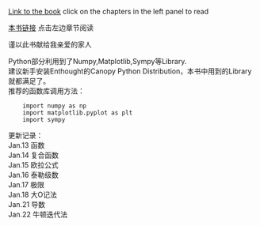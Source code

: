 [Link to the book](http://ryancheunggit.gitbooks.io/calculus-with-python/content/) click on the chapters in the left panel to read 

[本书链接](http://ryancheunggit.gitbooks.io/calculus-with-python/content/) 点击左边章节阅读

谨以此书献给我亲爱的家人

Python部分利用到了Numpy,Matplotlib,Sympy等Library.   
建议新手安装Enthought的Canopy Python Distribution，本书中用到的Library就都满足了。  
推荐的函数库调用方法：  
```
	import numpy as np
	import matplotlib.pyplot as plt
	import sympy
```


更新记录：  
Jan.13 函数  
Jan.14 复合函数  
Jan.15 欧拉公式  
Jan.16 泰勒级数  
Jan.17 极限   
Jan.18 大O记法    
Jan.21 导数    
Jan.22 牛顿迭代法
